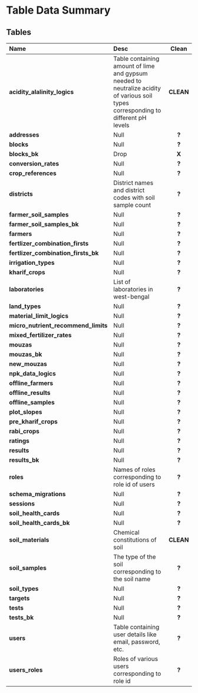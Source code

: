 # Table Data Summary

## Tables

|Name|Desc|Clean|
|:----|:----|:-----:|
| **acidity_alalinity_logics** |Table containing amount of lime and gypsum needed to neutralize acidity of various soil types corresponding to different pH levels|**CLEAN**|
| **addresses**|Null|**?**|
| **blocks**|Null|**?**|
| **blocks_bk** |Drop|**X**|
| **conversion_rates**|Null|**?**|
| **crop_references**|Null|**?**|
| **districts** | District names and district codes with soil sample count|**?**|
| **farmer_soil_samples**|Null|**?**|
| **farmer_soil_samples_bk**|Null|**?**|
| **farmers**|Null|**?**|
| **fertlizer_combination_firsts**|Null|**?**|
| **fertlizer_combination_firsts_bk**|Null|**?**|
| **irrigation_types**|Null|**?**|
| **kharif_crops**|Null|**?**|
| **laboratories** | List of laboratories in west-bengal|**?**|
| **land_types**|Null|**?**|
| **material_limit_logics**|Null|**?**|
| **micro_nutrient_recommend_limits**|Null|**?**|
| **mixed_fertilizer_rates**|Null|**?**|
| **mouzas**|Null|**?**|
| **mouzas_bk**|Null|**?**|
| **new_mouzas**|Null|**?**|
| **npk_data_logics**|Null|**?**|
| **offline_farmers**|Null|**?**|
| **offline_results**|Null|**?**|
| **offline_samples**|Null|**?**|
| **plot_slopes**|Null|**?**|
| **pre_kharif_crops**|Null|**?**|
| **rabi_crops**|Null|**?**|
| **ratings**|Null|**?**|
| **results**|Null|**?**|
| **results_bk**|Null|**?**|
| **roles**|Names of roles corresponding to role id of users|**?**|
| **schema_migrations**|Null|**?**|
| **sessions**|Null|**?**|
| **soil_health_cards**|Null|**?**|
| **soil_health_cards_bk**|Null|**?**|
| **soil_materials** |Chemical constitutions of soil|**CLEAN**|
| **soil_samples**| The type of the soil corresponding to the soil name |**?**|
| **soil_types**|Null|**?**|
| **targets**|Null|**?**|
| **tests**|Null|**?**|
| **tests_bk**|Null|**?**|
| **users**|Table containing user details like email, password, etc.|**?**|
| **users_roles**|Roles of various users corresponding to role id|**?**|
